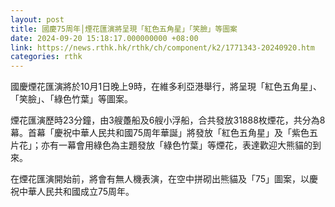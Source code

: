 ```yaml
---
layout: post
title: 國慶75周年│煙花匯演將呈現「紅色五角星」「笑臉」等圖案
date: 2024-09-20 15:18:17.000000000 +08:00
link: https://news.rthk.hk/rthk/ch/component/k2/1771343-20240920.htm
categories: rthk
---
```


國慶煙花匯演將於10月1日晚上9時，在維多利亞港舉行，將呈現「紅色五角星」、「笑臉」、「綠色竹葉」等圖案。

煙花匯演歷時23分鐘，由3艘躉船及6艘小浮船，合共發放31888枚煙花，共分為8幕。首幕「慶祝中華人民共和國75周年華誕」將發放「紅色五角星」及「紫色五片花」；亦有一幕會用綠色為主題發放「綠色竹葉」等煙花，表達歡迎大熊貓的到來。

在煙花匯演開始前，將會有無人機表演，在空中拼砌出熊貓及「75」圖案，以慶祝中華人民共和國成立75周年。
